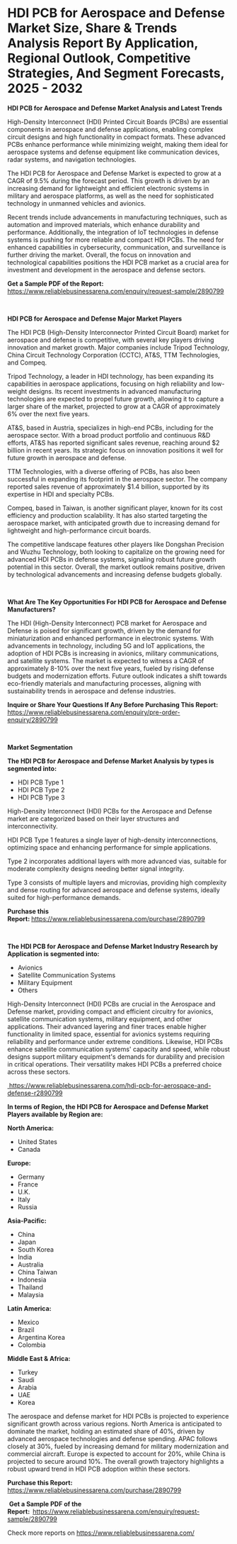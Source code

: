 <p><h1>HDI PCB for Aerospace and Defense Market Size, Share & Trends Analysis Report By Application, Regional Outlook, Competitive Strategies, And Segment Forecasts, 2025 - 2032</h1></p><p><strong>HDI PCB for Aerospace and Defense Market Analysis and Latest Trends</strong></p>
<p><p>High-Density Interconnect (HDI) Printed Circuit Boards (PCBs) are essential components in aerospace and defense applications, enabling complex circuit designs and high functionality in compact formats. These advanced PCBs enhance performance while minimizing weight, making them ideal for aerospace systems and defense equipment like communication devices, radar systems, and navigation technologies.</p><p>The HDI PCB for Aerospace and Defense Market is expected to grow at a CAGR of 9.5% during the forecast period. This growth is driven by an increasing demand for lightweight and efficient electronic systems in military and aerospace platforms, as well as the need for sophisticated technology in unmanned vehicles and avionics. </p><p>Recent trends include advancements in manufacturing techniques, such as automation and improved materials, which enhance durability and performance. Additionally, the integration of IoT technologies in defense systems is pushing for more reliable and compact HDI PCBs. The need for enhanced capabilities in cybersecurity, communication, and surveillance is further driving the market. Overall, the focus on innovation and technological capabilities positions the HDI PCB market as a crucial area for investment and development in the aerospace and defense sectors.</p></p>
<p><strong>Get a Sample PDF of the Report:&nbsp;</strong> <a href="https://www.reliablebusinessarena.com/enquiry/request-sample/2890799?utm_campaign=2294&utm_medium=2&utm_source=Github&utm_content=ia&utm_term=14032025&utm_id=hdi-pcb-for-aerospace-and-defense">https://www.reliablebusinessarena.com/enquiry/request-sample/2890799</a></p>
<p>&nbsp;</p>
<p><strong>HDI PCB for Aerospace and Defense Major Market Players</strong></p>
<p><p>The HDI PCB (High-Density Interconnector Printed Circuit Board) market for aerospace and defense is competitive, with several key players driving innovation and market growth. Major companies include Tripod Technology, China Circuit Technology Corporation (CCTC), AT&S, TTM Technologies, and Compeq.</p><p>Tripod Technology, a leader in HDI technology, has been expanding its capabilities in aerospace applications, focusing on high reliability and low-weight designs. Its recent investments in advanced manufacturing technologies are expected to propel future growth, allowing it to capture a larger share of the market, projected to grow at a CAGR of approximately 6% over the next five years.</p><p>AT&S, based in Austria, specializes in high-end PCBs, including for the aerospace sector. With a broad product portfolio and continuous R&D efforts, AT&S has reported significant sales revenue, reaching around $2 billion in recent years. Its strategic focus on innovation positions it well for future growth in aerospace and defense.</p><p>TTM Technologies, with a diverse offering of PCBs, has also been successful in expanding its footprint in the aerospace sector. The company reported sales revenue of approximately $1.4 billion, supported by its expertise in HDI and specialty PCBs.</p><p>Compeq, based in Taiwan, is another significant player, known for its cost efficiency and production scalability. It has also started targeting the aerospace market, with anticipated growth due to increasing demand for lightweight and high-performance circuit boards.</p><p>The competitive landscape features other players like Dongshan Precision and Wuzhu Technology, both looking to capitalize on the growing need for advanced HDI PCBs in defense systems, signaling robust future growth potential in this sector. Overall, the market outlook remains positive, driven by technological advancements and increasing defense budgets globally.</p></p>
<p>&nbsp;</p>
<p><strong>What Are The Key Opportunities For HDI PCB for Aerospace and Defense Manufacturers?</strong></p>
<p><p>The HDI (High-Density Interconnect) PCB market for Aerospace and Defense is poised for significant growth, driven by the demand for miniaturization and enhanced performance in electronic systems. With advancements in technology, including 5G and IoT applications, the adoption of HDI PCBs is increasing in avionics, military communications, and satellite systems. The market is expected to witness a CAGR of approximately 8-10% over the next five years, fueled by rising defense budgets and modernization efforts. Future outlook indicates a shift towards eco-friendly materials and manufacturing processes, aligning with sustainability trends in aerospace and defense industries.</p></p>
<p><strong>Inquire or Share Your Questions If Any Before Purchasing This Report:</strong> <a href="https://www.reliablebusinessarena.com/enquiry/pre-order-enquiry/2890799?utm_campaign=2294&utm_medium=2&utm_source=Github&utm_content=ia&utm_term=14032025&utm_id=hdi-pcb-for-aerospace-and-defense">https://www.reliablebusinessarena.com/enquiry/pre-order-enquiry/2890799</a></p>
<p>&nbsp;</p>
<p><strong>Market Segmentation</strong></p>
<p><strong>The HDI PCB for Aerospace and Defense Market Analysis by types is segmented into:</strong></p>
<p><ul><li>HDI PCB Type 1</li><li>HDI PCB Type 2</li><li>HDI PCB Type 3</li></ul></p>
<p><p>High-Density Interconnect (HDI) PCBs for the Aerospace and Defense market are categorized based on their layer structures and interconnectivity. </p><p>HDI PCB Type 1 features a single layer of high-density interconnections, optimizing space and enhancing performance for simple applications. </p><p>Type 2 incorporates additional layers with more advanced vias, suitable for moderate complexity designs needing better signal integrity. </p><p>Type 3 consists of multiple layers and microvias, providing high complexity and dense routing for advanced aerospace and defense systems, ideally suited for high-performance demands.</p></p>
<p><strong>Purchase this Report:&nbsp;</strong><a href="https://www.reliablebusinessarena.com/purchase/2890799?utm_campaign=2294&utm_medium=2&utm_source=Github&utm_content=ia&utm_term=14032025&utm_id=hdi-pcb-for-aerospace-and-defense">https://www.reliablebusinessarena.com/purchase/2890799</a></p>
<p>&nbsp;</p>
<p><strong>The HDI PCB for Aerospace and Defense Market Industry Research by Application is segmented into:</strong></p>
<p><ul><li>Avionics</li><li>Satellite Communication Systems</li><li>Military Equipment</li><li>Others</li></ul></p>
<p><p>High-Density Interconnect (HDI) PCBs are crucial in the Aerospace and Defense market, providing compact and efficient circuitry for avionics, satellite communication systems, military equipment, and other applications. Their advanced layering and finer traces enable higher functionality in limited space, essential for avionics systems requiring reliability and performance under extreme conditions. Likewise, HDI PCBs enhance satellite communication systems' capacity and speed, while robust designs support military equipment's demands for durability and precision in critical operations. Their versatility makes HDI PCBs a preferred choice across these sectors.</p></p>
<p><a href="https://www.reliablebusinessarena.com/hdi-pcb-for-aerospace-and-defense-r2890799?utm_campaign=2294&utm_medium=2&utm_source=Github&utm_content=ia&utm_term=14032025&utm_id=hdi-pcb-for-aerospace-and-defense">&nbsp;https://www.reliablebusinessarena.com/hdi-pcb-for-aerospace-and-defense-r2890799</a></p>
<p><strong>In terms of Region, the HDI PCB for Aerospace and Defense Market Players available by Region are:</strong></p>
<p>
    <p> <strong> North America: </strong>
        <ul>
            <li>United States</li>
            <li>Canada</li>
        </ul>
        </p> 
    <p> <strong> Europe: </strong>
        <ul>
            <li>Germany</li>
            <li>France</li>
            <li>U.K.</li>
            <li>Italy</li>
            <li>Russia</li>
        </ul>
        </p> 
    <p> <strong> Asia-Pacific: </strong>
        <ul>
            <li>China</li>
            <li>Japan</li>
            <li>South Korea</li>
            <li>India</li>
            <li>Australia</li>
            <li>China Taiwan</li>
            <li>Indonesia</li>
            <li>Thailand</li>
            <li>Malaysia</li>
        </ul>
        </p> 
    <p> <strong> Latin America: </strong>
        <ul>
            <li>Mexico</li>
            <li>Brazil</li>
            <li>Argentina Korea</li>
            <li>Colombia</li>
        </ul>
        </p> 
    <p> <strong> Middle East & Africa: </strong>
        <ul>
            <li>Turkey</li>
            <li>Saudi</li>
            <li>Arabia</li>
            <li>UAE</li>
            <li>Korea</li>
        </ul>
    </p>
    </p>
<p><p>The aerospace and defense market for HDI PCBs is projected to experience significant growth across various regions. North America is anticipated to dominate the market, holding an estimated share of 40%, driven by advanced aerospace technologies and defense spending. APAC follows closely at 30%, fueled by increasing demand for military modernization and commercial aircraft. Europe is expected to account for 20%, while China is projected to secure around 10%. The overall growth trajectory highlights a robust upward trend in HDI PCB adoption within these sectors.</p></p>
<p><strong>Purchase this Report: </strong><a href="https://www.reliablebusinessarena.com/purchase/2890799?utm_campaign=2294&utm_medium=2&utm_source=Github&utm_content=ia&utm_term=14032025&utm_id=hdi-pcb-for-aerospace-and-defense">https://www.reliablebusinessarena.com/purchase/2890799</a></p>
<p>&nbsp;<strong>Get a Sample PDF of the Report:&nbsp;&nbsp;</strong><a href="https://www.reliablebusinessarena.com/enquiry/request-sample/2890799?utm_campaign=2294&utm_medium=2&utm_source=Github&utm_content=ia&utm_term=14032025&utm_id=hdi-pcb-for-aerospace-and-defense">https://www.reliablebusinessarena.com/enquiry/request-sample/2890799</a></p>
<p><strong></strong></p>
<p>Check more reports on <a href="https://www.reliablebusinessarena.com/?utm_campaign=2294&utm_medium=2&utm_source=Github&utm_content=ia&utm_term=14032025&utm_id=hdi-pcb-for-aerospace-and-defense">https://www.reliablebusinessarena.com/</a></p>